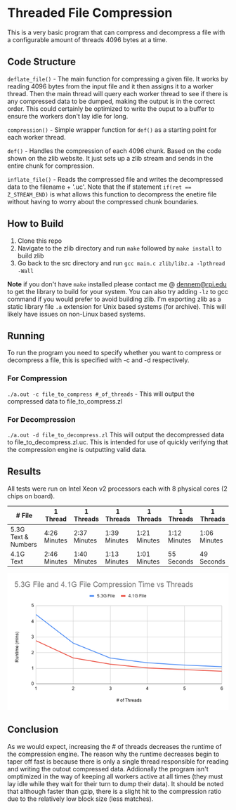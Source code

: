 # Threaded File Compression

This is a very basic program that can compress and decompress a file with a configurable amount of threads 4096 bytes at a time. 

## Code Structure
`deflate_file()` - The main function for compressing a given file.  It works by reading 4096 bytes from the input file and it then assigns it to a worker thread.  Then the main thread will query each worker thread to see if there is any compressed data to be dumped, making the output is in the correct order.  This could certainly be optimized to write
the ouput to a buffer to ensure the workers don't lay idle for long.  

`compression()` - Simple wrapper function for `def()` as a starting point for each worker thread.

`def()` - Handles the compression of each 4096 chunk.  Based on the code shown on the zlib website.  It just sets up a zlib stream and sends in the entire chunk for compression.

`inflate_file()` - Reads the compressed file and writes the decompressed data to the filename + '.uc'.  Note that the if statement `if(ret == Z_STREAM_END)` is what allows this
function to decompress the enetire file without having to worry about the compressed chunk boundaries.

## How to Build
1. Clone this repo
2. Navigate to the zlib directory and run `make` followed by `make install` to build zlib
3. Go back to the src directory and run `gcc main.c zlib/libz.a -lpthread -Wall`

**Note** if you don't have `make` installed please contact me @ dennem@rpi.edu to get the library to build for your system.  You can also try adding `-lz` to gcc command if
you would prefer to avoid building zlib. I'm exporting zlib as a static library file `.a` extension for Unix based systems (for archive).  This will likely have issues on non-Linux based systems.

## Running
To run the program you need to specify whether you want to compress or decompress a file, this is specified with -c and -d respectively.

### For Compression
`./a.out -c file_to_compress #_of_threads` - This will output the compressed data to file_to_compress.zl

### For Decompression
`./a.out -d file_to_decompress.zl` This will output the decompressed data to file_to_decompress.zl.uc.  This is intended for use of quickly verifying that the compression engine
is outputting valid data.

## Results
All tests were run on Intel Xeon v2 processors each with 8 physical cores (2 chips on board).

| # File              | 1 Thread      | 1 Threads    | 1 Threads    | 1 Threads    | 1 Threads    | 1 Threads    |
| -------------       | ------------- | ------------- | ------------- | ------------- | ------------- | ------------- |
| 5.3G Text & Numbers | 4:26 Minutes  | 2:37 Minutes | 1:39 Minutes | 1:21 Minutes | 1:12 Minutes | 1:06 Minutes |
| 4.1G Text           | 2:46 Minutes | 1:40 Minutes | 1:13 Minutes | 1:01 Minutes | 55 Seconds | 49 Seconds |

![](results.png)

## Conclusion
As we would expect, increasing the # of threads decreases the runtime of the compression engine.  The reason why the runtime decreases begin to taper off fast is because
there is only a single thread responsible for reading and writing the outout compressed data.  Addionally the program isn't omptimized in the way of keeping all workers 
active at all times (they must lay idle while they wait for their turn to dump their data).  It should be noted that although faster than gzip, there is a slight hit
to the compression ratio due to the relatively low block size (less matches).
